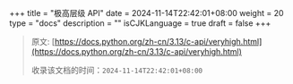 +++
title = "极高层级 API"
date = 2024-11-14T22:42:01+08:00
weight = 20
type = "docs"
description = ""
isCJKLanguage = true
draft = false
+++

> 原文: [https://docs.python.org/zh-cn/3.13/c-api/veryhigh.html](https://docs.python.org/zh-cn/3.13/c-api/veryhigh.html)
>
> 收录该文档的时间：`2024-11-14T22:42:01+08:00`
